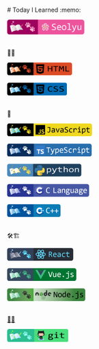 <br />
# Today I Learned :memo:
<br />
<a href="https://github.com/seol-yu" target="_blank">
    <p align="left">
        <img src="https://github.com/seol-yu/TIL/blob/master/images/author-badge-light.png?raw=true" height=35 />
    </p>
</a>
<br />
📝🎨
<a href="https://github.com/seol-yu/TIL/tree/master/HTML_CSS" target="_blank">
    <p align="left">
        <img src="https://github.com/seol-yu/TIL/blob/master/images/html-badge-logo.png?raw=true" height=30 />
    </p>
</a>
<a href="https://github.com/seol-yu/TIL/tree/master/HTML_CSS" target="_blank">
    <p align="left">
        <img src="https://github.com/seol-yu/TIL/blob/master/images/css-badge-logo.png?raw=true" height=30 />
    </p>
</a>
<br />
🎤
<a href="https://github.com/seol-yu/TIL/tree/master/JavaScript" target="_blank">
    <p align="left">
        <img src="https://github.com/seol-yu/TIL/blob/master/images/javascript-badge-logo.png?raw=true" height=30 />
    </p>
</a>
<a href="https://github.com/seol-yu/TIL/tree/master/TypeScript" target="_blank">
    <p align="left">
        <img src="https://github.com/seol-yu/TIL/blob/master/images/typescript-badge-logo.png?raw=true" height=30 />
    </p>
</a>
<a href="https://github.com/seol-yu/TIL/tree/master/Python" target="_blank">
    <p align="left">
        <img src="https://github.com/seol-yu/TIL/blob/master/images/python-badge-logo.png?raw=true" height=30 />
    </p>
</a>
<a href="https://github.com/seol-yu/TIL/tree/master/C" target="_blank">
    <p align="left">
        <img src="https://github.com/seol-yu/TIL/blob/master/images/c-badge-logo.png?raw=true" height=30 />
    </p>
</a>
<a href="https://github.com/seol-yu/TIL/tree/master/C++" target="_blank">
    <p align="left">
        <img src="https://github.com/seol-yu/TIL/blob/master/images/cPlusPlus-badge-logo.png?raw=true" height=30 />
    </p>
</a>
<br />
🛠🏗️
<a href="https://github.com/seol-yu/TIL/tree/master/React" target="_blank">
    <p align="left">
        <img src="https://github.com/seol-yu/TIL/blob/master/images/react-badge-logo.png?raw=true" height=30 />
    </p>
</a>
<a href="https://github.com/seol-yu/TIL/tree/master/VueJS" target="_blank">
    <p align="left">
        <img src="https://github.com/seol-yu/TIL/blob/master/images/vue-badge-logo.png?raw=true" height=30 />
    </p>
</a>
<a href="https://github.com/seol-yu/TIL/tree/master/NodeJS" target="_blank">
    <p align="left">
        <img src="https://github.com/seol-yu/TIL/blob/master/images/nodejs-badge-logo.png?raw=true" height=30 />
    </p>
</>
<br />
🐙😻
<a href="https://github.com/seol-yu/TIL/tree/master/Git" target="_blank">
    <p align="left">
        <img src="https://github.com/seol-yu/TIL/blob/master/images/git-badge-logo.png?raw=true" height=30 />
    </p>
</a>